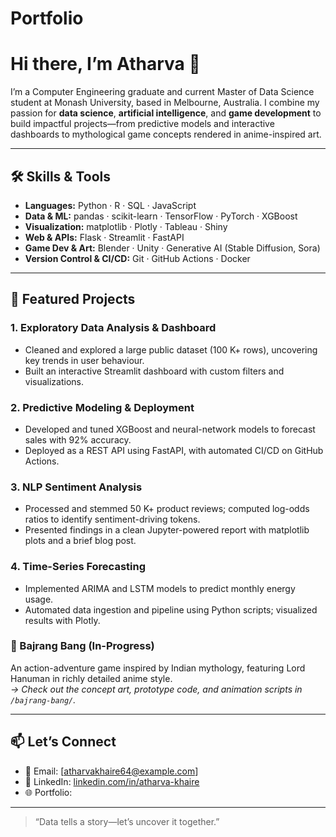 # Portfolio
# Hi there, I’m Atharva 👋

I’m a Computer Engineering graduate and current Master of Data Science student at Monash University, based in Melbourne, Australia. I combine my passion for **data science**, **artificial intelligence**, and **game development** to build impactful projects—from predictive models and interactive dashboards to mythological game concepts rendered in anime-inspired art.

---

## 🛠️ Skills & Tools

- **Languages:** Python · R · SQL · JavaScript  
- **Data & ML:** pandas · scikit-learn · TensorFlow · PyTorch · XGBoost  
- **Visualization:** matplotlib · Plotly · Tableau · Shiny  
- **Web & APIs:** Flask · Streamlit · FastAPI  
- **Game Dev & Art:** Blender · Unity · Generative AI (Stable Diffusion, Sora)  
- **Version Control & CI/CD:** Git · GitHub Actions · Docker

---

## 📂 Featured Projects

### 1. Exploratory Data Analysis & Dashboard  
- Cleaned and explored a large public dataset (100 K+ rows), uncovering key trends in user behaviour.  
- Built an interactive Streamlit dashboard with custom filters and visualizations.

### 2. Predictive Modeling & Deployment  
- Developed and tuned XGBoost and neural-network models to forecast sales with 92% accuracy.  
- Deployed as a REST API using FastAPI, with automated CI/CD on GitHub Actions.

### 3. NLP Sentiment Analysis  
- Processed and stemmed 50 K+ product reviews; computed log-odds ratios to identify sentiment-driving tokens.  
- Presented findings in a clean Jupyter-powered report with matplotlib plots and a brief blog post.

### 4. Time-Series Forecasting  
- Implemented ARIMA and LSTM models to predict monthly energy usage.  
- Automated data ingestion and pipeline using Python scripts; visualized results with Plotly.

### 🔷 Bajrang Bang (In-Progress)  
An action-adventure game inspired by Indian mythology, featuring Lord Hanuman in richly detailed anime style.  
_→ Check out the concept art, prototype code, and animation scripts in `/bajrang-bang/`._

---

## 📫 Let’s Connect

- 📧 Email: [atharvakhaire64@example.com]
- 🔗 LinkedIn: [linkedin.com/in/atharva-khaire](https://linkedin.com/in/atharva-khaire)  
- 🌐 Portfolio:

---

> “Data tells a story—let’s uncover it together.”  
